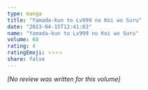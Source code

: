 ```yaml
---
type: manga
title: "Yamada-kun to Lv999 no Koi wo Suru"
date: "2023-04-15T12:41:03"
name: "Yamada-kun to Lv999 no Koi wo Suru"
volume: 68
rating: 4
ratingEmoji: ⭐️⭐️⭐️⭐️
share: false
---
```


*[No review was written for this volume]*
